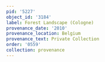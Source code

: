 ```yaml
---
pid: '5227'
object_id: '3184'
label: Forest Landscape (Cologne)
provenance_date: '2010'
provenance_location: Belgium
provenance_text: Private Collection
order: '0559'
collection: provenance
---
```

